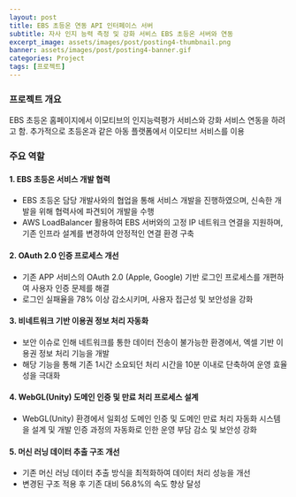 ```yaml
---
layout: post
title: EBS 초등온 연동 API 인터페이스 서버 
subtitle: 자사 인지 능력 측정 및 강화 서비스 EBS 초등온 서버와 연동
excerpt_image: assets/images/post/posting4-thumbnail.png
banner: assets/images/post/posting4-banner.gif
categories: Project
tags: [프로젝트]
---
```


### 프로젝트 개요
EBS 초등온 홈페이지에서 이모티브의 인지능력평가 서비스와 강화 서비스 연동을 하려고 함.
추가적으로 초등온과 같은 아동 플랫폼에서 이모티브 서비스를 이용

### 주요 역할 
#### 1. EBS 초등온 서비스 개발 협력
  - EBS 초등온 담당 개발사와의 협업을 통해 서비스 개발을 진행하였으며, 신속한 개발을 위해 협력사에 파견되어 개발을 수행
  - AWS LoadBalancer 활용하여 EBS 서버와의 고정 IP 네트워크 연결을 지원하며, 기존 인프라 설계를 변경하여 안정적인 연결 환경 구축

#### 2. OAuth 2.0 인증 프로세스 개선
  - 기존 APP 서비스의 OAuth 2.0 (Apple, Google) 기반 로그인 프로세스를 개편하여 사용자 인증 문제를 해결
  - 로그인 실패율을 78% 이상 감소시키며, 사용자 접근성 및 보안성을 강화

#### 3. 비네트워크 기반 이용권 정보 처리 자동화
  - 보안 이슈로 인해 네트워크를 통한 데이터 전송이 불가능한 환경에서, 엑셀 기반 이용권 정보 처리 기능을 개발
  - 해당 기능을 통해 기존 1시간 소요되던 처리 시간을 10분 이내로 단축하여 운영 효율성을 극대화
  
#### 4. WebGL(Unity) 도메인 인증 및 만료 처리 프로세스 설계
  - WebGL(Unity) 환경에서 일회성 도메인 인증 및 도메인 만료 처리 자동화 시스템을 설계 및 개발
    인증 과정의 자동화로 인한 운영 부담 감소 및 보안성 강화
  
#### 5. 머신 러닝 데이터 추출 구조 개선
  - 기존 머신 러닝 데이터 추출 방식을 최적화하여 데이터 처리 성능을 개선
  - 변경된 구조 적용 후 기존 대비 56.8%의 속도 향상 달성
